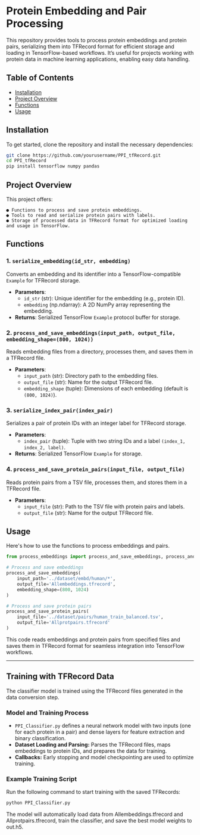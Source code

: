 # Protein Embedding and Pair Processing

This repository provides tools to process protein embeddings and protein pairs, serializing them into TFRecord format for efficient storage and loading in TensorFlow-based workflows. It’s useful for projects working with protein data in machine learning applications, enabling easy data handling.

## Table of Contents

- [Installation](#installation)
- [Project Overview](#project-overview)
- [Functions](#functions)
- [Usage](#usage)

## Installation

To get started, clone the repository and install the necessary dependencies:

```bash
git clone https://github.com/yourusername/PPI_tfRecord.git
cd PPI_tfRecord
pip install tensorflow numpy pandas
```

## Project Overview
This project offers:

    ● Functions to process and save protein embeddings.
    ● Tools to read and serialize protein pairs with labels.
    ● Storage of processed data in TFRecord format for optimized loading and usage in TensorFlow.

## Functions
### 1. `serialize_embedding(id_str, embedding)`
Converts an embedding and its identifier into a TensorFlow-compatible `Example` for TFRecord storage.

- **Parameters**:
  - `id_str` (str): Unique identifier for the embedding (e.g., protein ID).
  - `embedding` (np.ndarray): A 2D NumPy array representing the embedding.
- **Returns**: Serialized TensorFlow `Example` protocol buffer for storage.
### 2. `process_and_save_embeddings(input_path, output_file, embedding_shape=(800, 1024))`

Reads embedding files from a directory, processes them, and saves them in a TFRecord file.

- **Parameters**:
  - `input_path` (str): Directory path to the embedding files.
  - `output_file` (str): Name for the output TFRecord file.
  - `embedding_shape` (tuple): Dimensions of each embedding (default is `(800, 1024)`).

### 3. `serialize_index_pair(index_pair)`

Serializes a pair of protein IDs with an integer label for TFRecord storage.

- **Parameters**:
  - `index_pair` (tuple): Tuple with two string IDs and a label `(index_1, index_2, label)`.
- **Returns**: Serialized TensorFlow `Example` for storage.

### 4. `process_and_save_protein_pairs(input_file, output_file)`

Reads protein pairs from a TSV file, processes them, and stores them in a TFRecord file.

- **Parameters**:
  - `input_file` (str): Path to the TSV file with protein pairs and labels.
  - `output_file` (str): Name for the output TFRecord file.

## Usage

Here's how to use the functions to process embeddings and pairs.

```python
from process_embeddings import process_and_save_embeddings, process_and_save_protein_pairs

# Process and save embeddings
process_and_save_embeddings(
    input_path='../dataset/embd/human/*',
    output_file='Allembeddings.tfrecord',
    embedding_shape=(800, 1024)
)

# Process and save protein pairs
process_and_save_protein_pairs(
    input_file='../dataset/pairs/human_train_balanced.tsv',
    output_file='Allprotpairs.tfrecord'
)
```
This code reads embeddings and protein pairs from specified files and saves them in TFRecord format for seamless integration into TensorFlow workflows.


___


## Training with TFRecord Data

The classifier model is trained using the TFRecord files generated in the data conversion step.

### Model and Training Process
- `PPI_Classifier.py` defines a neural network model with two inputs (one for each protein in a pair) and dense layers for feature extraction and binary classification.
- **Dataset Loading and Parsing:** Parses the TFRecord files, maps embeddings to protein IDs, and prepares the data for training.
- **Callbacks:** Early stopping and model checkpointing are used to optimize training.
### Example Training Script
Run the following command to start training with the saved TFRecords:

```bash
python PPI_Classifier.py
```
The model will automatically load data from Allembeddings.tfrecord and Allprotpairs.tfrecord, train the classifier, and save the best model weights to out.h5.
